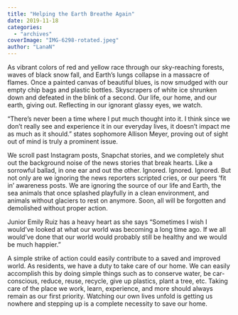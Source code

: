 ```yaml
---
title: "Helping the Earth Breathe Again"
date: 2019-11-18
categories: 
  - "archives"
coverImage: "IMG-6298-rotated.jpeg"
author: "LanaN"
---
```


As vibrant colors of red and yellow race through our sky-reaching forests, waves of black snow fall, and Earth’s lungs collapse in a massacre of flames. Once a painted canvas of beautiful blues, is now smudged with our empty chip bags and plastic bottles. Skyscrapers of white ice shrunken down and defeated in the blink of a second. Our life, our home, and our earth, giving out. Reflecting in our ignorant glassy eyes, we watch.

“There’s never been a time where I put much thought into it. I think since we don’t really see and experience it in our everyday lives, it doesn’t impact me as much as it should.” states sophomore Allison Meyer, proving out of sight out of mind is truly a prominent issue.

We scroll past Instagram posts, Snapchat stories, and we completely shut out the background noise of the news stories that break hearts. Like a sorrowful ballad, in one ear and out the other. Ignored. Ignored. Ignored. But not only are we ignoring the news reporters scripted cries, or our peers ‘fit in’ awareness posts. We are ignoring the source of our life and Earth, the sea animals that once splashed playfully in a clean environment, and animals without glaciers to rest on anymore. Soon, all will be forgotten and demolished without proper action.

Junior Emily Ruiz has a heavy heart as she says “Sometimes I wish I would’ve looked at what our world was becoming a long time ago. If we all would’ve done that our world would probably still be healthy and we would be much happier.”

A simple strike of action could easily contribute to a saved and improved world. As residents, we have a duty to take care of our home. We can easily accomplish this by doing simple things such as to conserve water, be car-conscious, reduce, reuse, recycle, give up plastics, plant a tree, etc. Taking care of the place we work, learn, experience, and more should always remain as our first priority. Watching our own lives unfold is getting us nowhere and stepping up is a complete necessity to save our home.

